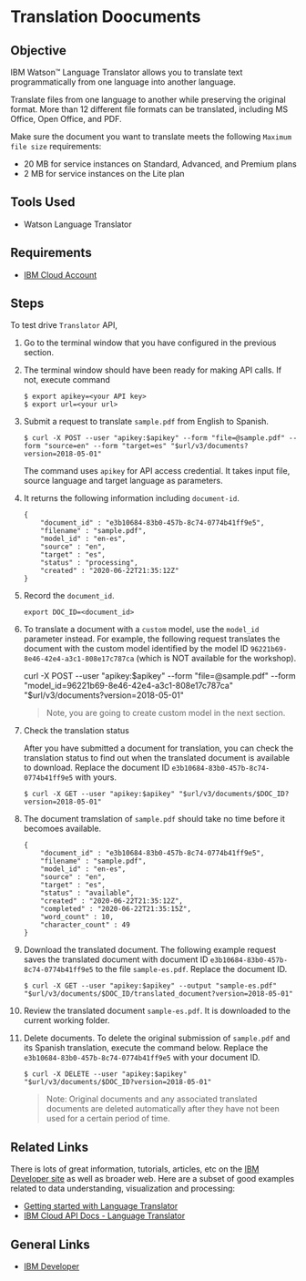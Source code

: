 # Translation Doocuments


## Objective

IBM Watson™ Language Translator allows you to translate text programmatically from one language into another language.

Translate files from one language to another while preserving the original format. More than 12 different file formats can be translated, including MS Office, Open Office, and PDF.

Make sure the document you want to translate meets the following `Maximum file size` requirements:
- 20 MB for service instances on Standard, Advanced, and Premium plans
- 2 MB for service instances on the Lite plan


## Tools Used

- Watson Language Translator


## Requirements

- [IBM Cloud Account](https://cloud.ibm.com)


## Steps

To test drive `Translator` API,

1. Go to the terminal window that you have configured in the previous section.

1. The terminal window should have been ready for making API calls. If not, execute command

    ```
    $ export apikey=<your API key>
    $ export url=<your url>
    ```

1.  Submit a request to translate `sample.pdf` from English to Spanish.

    ```
    $ curl -X POST --user "apikey:$apikey" --form "file=@sample.pdf" --form "source=en" --form "target=es" "$url/v3/documents?version=2018-05-01"
    ```

    The command uses `apikey` for API access credential. It takes input file, source language and target language as parameters.

1. It returns the following information including `document-id`.

    ```
    {
        "document_id" : "e3b10684-83b0-457b-8c74-0774b41ff9e5",
        "filename" : "sample.pdf",
        "model_id" : "en-es",
        "source" : "en",
        "target" : "es",
        "status" : "processing",
        "created" : "2020-06-22T21:35:12Z"
    }
    ```

1. Record the `document_id`.

    ```
    export DOC_ID=<document_id>
    ```

1. To translate a document with a `custom` model, use the `model_id` parameter instead. For example, the following request translates the document with the custom model identified by the model ID `96221b69-8e46-42e4-a3c1-808e17c787ca` (which is NOT available for the workshop).

    curl -X POST --user "apikey:$apikey" --form "file=@sample.pdf" --form "model_id=96221b69-8e46-42e4-a3c1-808e17c787ca" "$url/v3/documents?version=2018-05-01"

    >Note, you are going to create custom model in the next section.

1. Check the translation status

    After you have submitted a document for translation, you can check the translation status to find out when the translated document is available to download. Replace the document ID `e3b10684-83b0-457b-8c74-0774b41ff9e5` with yours.

    ```
    $ curl -X GET --user "apikey:$apikey" "$url/v3/documents/$DOC_ID?version=2018-05-01"
    ```

1. The document tramslation of `sample.pdf` should take no time before it becomoes available.

    ```
    {
        "document_id" : "e3b10684-83b0-457b-8c74-0774b41ff9e5",
        "filename" : "sample.pdf",
        "model_id" : "en-es",
        "source" : "en",
        "target" : "es",
        "status" : "available",
        "created" : "2020-06-22T21:35:12Z",
        "completed" : "2020-06-22T21:35:15Z",
        "word_count" : 10,
        "character_count" : 49
    }
    ```

1. Download the translated document. The following example request saves the translated document with document ID `e3b10684-83b0-457b-8c74-0774b41ff9e5` to the file `sample-es.pdf`. Replace the document ID.

    ```
    $ curl -X GET --user "apikey:$apikey" --output "sample-es.pdf" "$url/v3/documents/$DOC_ID/translated_document?version=2018-05-01"
    ```

1. Review the translated document `sample-es.pdf`. It is downloaded to the current working folder.

1. Delete documents. To delete the original submission of `sample.pdf` and its Spanish translation, execute the command below. Replace the `e3b10684-83b0-457b-8c74-0774b41ff9e5` with your document ID.

    ```
    $ curl -X DELETE --user "apikey:$apikey" "$url/v3/documents/$DOC_ID?version=2018-05-01"
    ```

    >Note: Original documents and any associated translated documents are deleted automatically after they have not been used for a certain period of time. 


## Related Links

There is lots of great information, tutorials, articles, etc on the [IBM Developer site](https://developer.ibm.com) as well as broader web. Here are a subset of good examples related to data understanding, visualization and processing:

- [Getting started with Language Translator](https://cloud.ibm.com/docs/language-translator?topic=language-translator-gettingstarted)
- [IBM Cloud API Docs - Language Translator](https://cloud.ibm.com/apidocs/language-translator)


## General Links

- [IBM Developer](https://developer.ibm.com)
